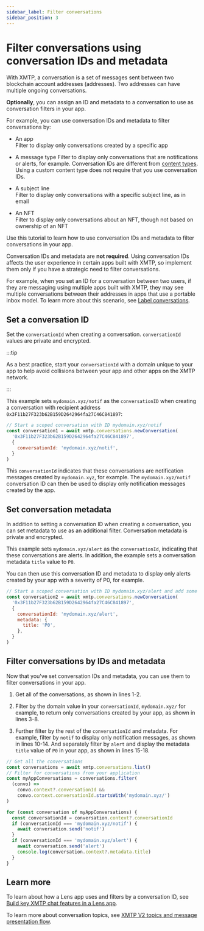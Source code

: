 ```yaml
---
sidebar_label: Filter conversations
sidebar_position: 3
---
```


# Filter conversations using conversation IDs and metadata

With XMTP, a conversation is a set of messages sent between two blockchain account addresses (addresses). Two addresses can have multiple ongoing conversations.

**Optionally**, you can assign an ID and metadata to a conversation to use as conversation filters in your app.

For example, you can use conversation IDs and metadata to filter conversations by:

* An app  
Filter to display only conversations created by a specific app

* A message type
Filter to display only conversations that are notifications or alerts, for example. Conversation IDs are different from [content types](/docs/dev-concepts/content-types). Using a custom content type does not require that you use conversation IDs.

* A subject line  
Filter to display only conversations with a specific subject line, as in email

* An NFT  
Filter to display only conversations about an NFT, though not based on ownership of an NFT

<!--What might this concrete NFT use case sound like? It is not based on ownership - but on a specific NFT contract address (NFT collection) or on a contract address and token ID - a specific instance of an NFT in a collection?-->

Use this tutorial to learn how to use conversation IDs and metadata to filter conversations in your app.

Conversation IDs and metadata are **not required**. Using conversation IDs affects the user experience in certain apps built with XMTP, so implement them only if you have a strategic need to filter conversations.

<!--Only conversation Ids create separate conversation between two addresses, correct? Providing metadata only doesn't have this effect, correct?-->

For example, when you set an ID for a conversation between two users, if they are messaging using multiple apps built with XMTP, they may see multiple conversations between their addresses in apps that use a portable inbox model. To learn more about this scenario, see [Label conversations](label-conversations).

<!--okay to mention portable inbox? The Label conversations tutorial talks a little bit more about what we mean by portable inbox-->


## Set a conversation ID

Set the `conversationId` when creating a conversation. `conversationId` values are private and encrypted.

:::tip

As a best practice, start your `conversationId` with a domain unique to your app to help avoid collisions between your app and other apps on the XMTP network.

:::

This example sets `mydomain.xyz/notif` as the `conversationID` when creating a conversation with recipient address `0x3F11b27F323b62B159D2642964fa27C46C841897`:

```js showLineNumbers
// Start a scoped conversation with ID mydomain.xyz/notif
const conversation1 = await xmtp.conversations.newConversation(
  '0x3F11b27F323b62B159D2642964fa27C46C841897',
  {
    conversationId: 'mydomain.xyz/notif',
  }
)
```

This `conversationId` indicates that these conversations are notification messages created by `mydomain.xyz`, for example. The `mydomain.xyz/notif` conversation ID can then be used to display only notification messages created by the app.


## Set conversation metadata

In addition to setting a conversation ID when creating a conversation, you can set metadata to use as an additional filter. Conversation metadata is private and encrypted.

<!--Can you use metadata without a conversationId?-->

<!--does this use case make sense? any ideas for a better one? =)-->

This example sets `mydomain.xyz/alert` as the `conversationId`, indicating that these conversations are alerts. In addition, the example sets a conversation metadata `title` value to `P0`.

You can then use this conversation ID and metadata to display only alerts created by your app with a severity of P0, for example.

```js showLineNumbers
// Start a scoped conversation with ID mydomain.xyz/alert and add some metadata
const conversation2 = await xmtp.conversations.newConversation(
  '0x3F11b27F323b62B159D2642964fa27C46C841897',
  {
    conversationId: 'mydomain.xyz/alert',
    metadata: {
      title: 'P0',
    },
  }
)
```


## Filter conversations by IDs and metadata

Now that you've set conversation IDs and metadata, you can use them to filter conversations in your app.

1. Get all of the conversations, as shown in lines 1-2.

2. Filter by the domain value in your `conversationId`, `mydomain.xyz/` for example, to return only conversations created by your app, as shown in lines 3-8.

3. Further filter by the rest of the `conversationId` and metadata. For example, filter by `notif` to display only notification messages, as shown in lines 10-14. And separately filter by `alert` and display the metadata `title` value of `P0` in your app, as shown in lines 15-18.

<!--correct about lines 15-18 displaying the metadata title value of P0 in the app? Can metadata be used for filtering and/or surfacing informational values in your UI?-->

```js showLineNumbers
// Get all the conversations
const conversations = await xmtp.conversations.list()
// Filter for conversations from your application
const myAppConversations = conversations.filter(
  (convo) =>
    convo.context?.conversationId &&
    convo.context.conversationId.startsWith('mydomain.xyz/')
)

for (const conversation of myAppConversations) {
  const conversationId = conversation.context?.conversationId
  if (conversationId === 'mydomain.xyz/notif') {
    await conversation.send('notif')
  }
  if (conversationId === 'mydomain.xyz/alert') {
    await conversation.send('alert')
    console.log(conversation.context?.metadata.title)
  }
}
```


## Learn more

To learn about how a Lens app uses and filters by a conversation ID, see [Build key XMTP chat features in a Lens app](build-key-xmtp-chat-features-in-a-lens-app).

To learn more about conversation topics, see [XMTP V2 topics and message presentation flow](/docs/dev-concepts/architectural-overview#xmtp-v2-topics-and-message-presentation-flow).
